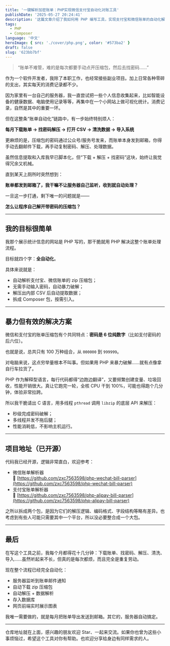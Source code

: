 ```yaml
---
title: '一键解析加密账单：PHP实现微信支付宝自动化对账工具'
publishDate: '2025-05-27 20:24:41'
description: '这篇文章介绍了我如何用 PHP 编写工具，实现支付宝和微信账单的自动化解析与导入。通过 C 语言配合 libzip 多线程暴力破解加密压缩包，打通个人财务数据自动化的最后一环。文中提供完整开源项目地址，适合有同样需求的开发者参考使用'
tags:
  - PHP
  - Composer
language: '中文'
heroImage: { src: './cover/php.png', color: '#573ba2' }
draft: false
slug: '623bb7bf'
---
```


> “账单不难管，难的是每次都要手动点开压缩包，然后去找密码……”

作为一个软件开发者，我除了本职工作，也经常接些副业项目。加上日常各种零碎的支出，其实每天的消费记录都不少。

因为家里有一台自己的服务器，我一直尝试把一些个人信息收集起来，比如智能设备的健康数据、电脑使用记录等等，再集中在一个小网站上做可视化统计。消费记录，自然是其中的重要一环。

但在这整条“账单自动化”链路中，有一步始终特别烦人：

**每月下载账单 → 找密码解压 → 打开 CSV → 清洗数据 → 导入系统**

更麻烦的是，压缩包的密码通过公众号/服务号发来，而账单本身发到邮箱，你得手动去翻邮件下载，再手动复制密码、解压、处理数据。

虽然信息提取和入库我早已脚本化，但“下载 + 解压 + 找密码”这块，始终让我觉得冗余又机械。

直到某天上厕所时突然想到：

**账单都发到邮箱了，我干嘛不让服务器自己监听，收到就自动处理？**

一旦这一步打通，剩下唯一的问题就是——

**怎么让程序自己解开带密码的压缩包？**

---

## 我的目标很简单

我那个展示统计信息的网站是 PHP 写的，那干脆就用 PHP 解决这整个账单处理流程。

目标就四个字：**全自动化**。

具体来说就是：

- 自动解析支付宝、微信账单的 zip 压缩包；
- 无需手动输入密码，自动暴力破解；
- 解压出内部 CSV 后自动提取数据；
- 拆成 Composer 包，按需引入。

---

## 暴力但有效的解决方案

微信和支付宝的账单压缩包有个共同特点：**密码是 6 位纯数字**（比如支付密码的后六位）。

也就是说，总共只有 100 万种组合，从 `000000`​ 到 `999999`​。

对电脑来说，这点穷举量根本不叫事。但如果用 PHP 来暴力破解……就有点像拿自行车拉货了。

PHP 作为解释型语言，每行代码都得“边跑边翻译”，又要频繁创建变量、垃圾回收，性能开销很大。真让它跑完一轮，全核 CPU 干到 100%，可能也得跑个几分钟，体验非常拉跨。

所以我干脆请出 C 语言，用多线程 `pthread`​ 调用 `libzip`​ 的底层 API 来解压：

- 秒级完成密码破解；
- 多线程并发不拖后腿；
- 性能消耗低，不影响主机运行。

---

## 项目地址（已开源）

代码我已经开源，逻辑非常直白，欢迎参考：

- 微信账单解析器  
  🔗 [https://github.com/zxc7563598/php-wechat-bill-parser](https://github.com/zxc7563598/php-wechat-bill-parser)
- 支付宝账单解析器  
  🔗 [https://github.com/zxc7563598/php-alipay-bill-parser](https://github.com/zxc7563598/php-alipay-bill-parser)

之所以拆成两个包，是因为它们的解压逻辑、编码格式、字段结构等略有差异。也考虑到有些人可能只需要其中一个平台，所以没必要整合成一个大包。

---

## 最后

在写这个工具之前，我每个月都得花十几分钟：下载账单、找密码、解压、清洗、导入……虽然听起来不长，但真的是每次都烦，而且完全是重复劳动。

现在整个流程已经完全自动化：

- 服务器监听到账单邮件通知
- 自动下载 zip 压缩包
- 自动解压 + 数据解析
- 存入数据库
- 网页前端实时展示图表

我唯一需要做的，就是每月把账单导出发送到邮箱。其它的，服务器自动搞定。

---

仓库地址就在上面，感兴趣的朋友欢迎 Star、一起来交流。如果你也曾为这些小事烦恼过，希望这个工具对你有帮助。也欢迎分享给身边有同样需求的人。

